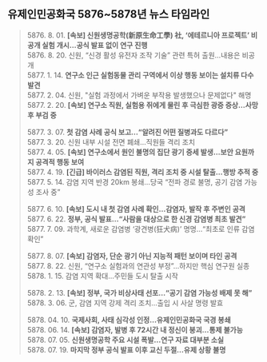
## **유제인민공화국 5876~5878년 뉴스 타임라인**

> 5876\. 8\. 01\. **\[속보] 신원생명공학(新原生命工學) 社, ‘에테르니아 프로젝트’ 비공개 실험 개시…공식 발표 없이 연구 진행**  
> 5876\. 8\. 20\. 신원, “신경 활성 유전자 조작 기술” 관련 특허 출원…내용은 비공개  
> 5877\. 1\. 14\. **연구소 인근 실험동물 관리 구역에서 이상 행동 보이는 설치류 다수 발견**  
> 5877\. 2\. 04\. 신원, "실험 과정에서 가벼운 부작용 발생했으나 문제없다" 해명  
> 5877\. 2\. 20\. **\[속보] 연구소 직원, 실험용 쥐에게 물린 후 극심한 광증 증상…사망 후 부검 중**  
> 
> 5877\. 3\. 07\. **첫 감염 사례 공식 보고…“알려진 어떤 질병과도 다르다”**   
> 5877\. 3\. 20\. 신원 내부 시설 전면 폐쇄…직원들 격리 조치  
> 5877\. 4\. 05\. **\[속보] 연구소에서 원인 불명의 집단 광기 증세 발생…보안 요원까지 공격적 행동 보여**  
> 5877\. 4\. 19\. **\[긴급] 바이러스 감염된 직원, 격리 조치 중 시설 탈출…행방 추적 중**  
> 5877\. 5\. 14\. 감염 지역 반경 20km 봉쇄…당국 “전파 경로 불명, 공기 감염 가능성 조사 중”  
> 
> 5877\. 6\. 10\. **\[속보] 도시 내 첫 감염 사례 확인…감염자, 발작 후 주변인 공격**  
> 5877\. 6\. 22. **정부, 공식 발표…“사람을 대상으로 한 신경 감염병 최초 발견”**  
> 5877\. 7\. 09\. 과학계, 새로운 감염병 ‘광견병(狂犬病)’ 명명…“최초로 인류 감염 확인” 
> 
> 5877\. 8\. 07\. **\[속보] 감염자, 단순 광기 아닌 지능적 패턴 보이며 타인 공격**   
> 5877\. 8\. 22\. 신원, “연구소 실험과의 연관성 부정”…하지만 핵심 연구원 실종   
> 5878\. 1\. 15\. 감염 지역 확대…주민들 도시 탈출 시작 
> 
> 5878\. 2\. 13\. **\[속보] 정부, 국가 비상사태 선포…“공기 감염 가능성 배제 못 해”**  
> 5878\. 3\. 06\. 군, 감염 지역 강제 격리 조치…출입 시 사살 명령 발효 
> 
> 5878\. 04\. 10\. **국제사회, 사태 심각성 인정…유제인민공화국 국경 봉쇄**  
> 5878\. 06\. 14\. **\[속보] 감염자, 발병 후 72시간 내 정신이 붕괴…통제 불가능**  
> 5878\. 07\. 05\. **신원생명공학 주요 시설 폭발…연구 자료 대부분 소실**  
> 5878\. 07\. 19\. **마지막 정부 공식 발표 이후 교신 두절…유제 상황 불명**  